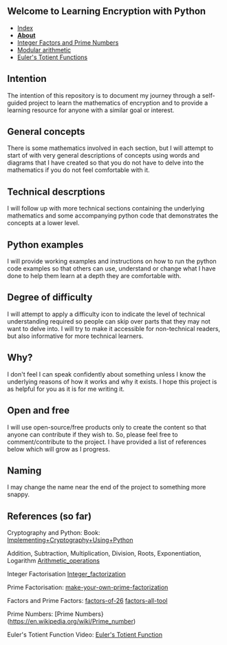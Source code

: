 ## Welcome to Learning Encryption with Python

<nav>
  <ul>
    <li><a href="./index">Index</a></li>
    <li><a href="./About"><strong>About</strong></a></li>
    <!-- <li><a href="./What-is-cryptography">What is cryptography</a></li> -->
    <li><a href="./Integer-Factors-and-Prime-Numbers">Integer Factors and Prime Numbers</a></li>
    <li><a href="./Modular-arithmetic">Modular arithmetic</a></li>
    <li><a href="./Euler's-Totient-Function">Euler's Totient Functions</a></li>
  </ul>
</nav>

## Intention

The intention of this repository is to document my journey through a self-guided project to learn the mathematics of encryption and to provide a learning resource for anyone with a similar goal or interest.

## General concepts

There is some mathematics involved in each section, but I will attempt to start of with very general descriptions of concepts using words and diagrams that I have created so that you do not have to delve into the mathematics if you do not feel comfortable with it.

## Technical descrptions

I will follow up with more technical sections containing the underlying mathematics and some accompanying python code that demonstrates the concepts at a lower level.

## Python examples

I will provide working examples and instructions on how to run the python code examples so that others can use, understand or change what I have done to help them learn at a depth they are comfortable with.

## Degree of difficulty

I will attempt to apply a difficulty icon to indicate the level of technical understanding required so people can skip over parts that they may not want to delve into. I will try to make it accessible for non-technical readers, but also informative for more technical learners.

## Why?

I don't feel I can speak confidently about something unless I know the underlying reasons of how it works and why it exists. I hope this project is as helpful for you as it is for me writing it.

## Open and free

I will use open-source/free products only to create the content so that anyone can contribute if they wish to. So, please feel free to comment/contribute to the project. I have provided a list of references below which will grow as I progress.

## Naming

I may change the name near the end of the project to something more snappy.

## References (so far)

Cryptography and Python:
Book: [Implementing+Cryptography+Using+Python](https://www.wiley.com/en-au/Implementing+Cryptography+Using+Python-p-9781119612216) 

Addition, Subtraction, Multiplication, Division, Roots, Exponentiation, Logarithm
[Arithmetic_operations](https://en.wikipedia.org/wiki/Template:Arithmetic_operations)

Integer Factorisation
[Integer_factorization](https://en.wikipedia.org/wiki/Integer_factorization)

Prime Factorisation:
[make-your-own-prime-factorization](https://blog.jgc.org/2012/04/make-your-own-prime-factorization.html)

Factors and Prime Factors:
[factors-of-26](https://byjus.com/maths/factors-of-26/)
[factors-all-tool](https://www.mathsisfun.com/numbers/factors-all-tool.html)

Prime Numbers:
[Prime Numbers}(https://en.wikipedia.org/wiki/Prime_number)

Euler's Totient Function
Video: [Euler's Totient Function](https://youtu.be/qa_hksAzpSg)
